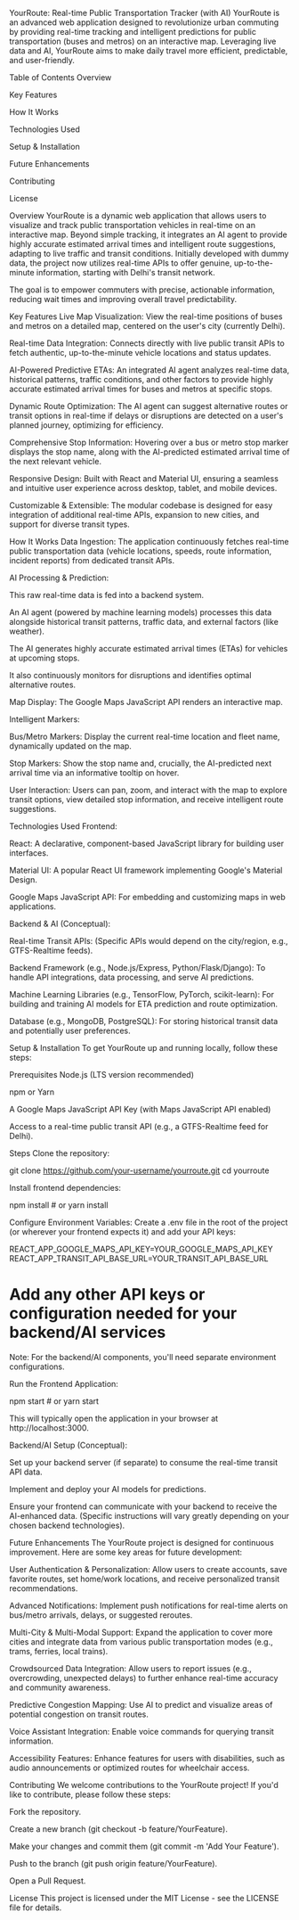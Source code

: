 YourRoute: Real-time Public Transportation Tracker (with AI)
YourRoute is an advanced web application designed to revolutionize urban commuting by providing real-time tracking and intelligent predictions for public transportation (buses and metros) on an interactive map. Leveraging live data and AI, YourRoute aims to make daily travel more efficient, predictable, and user-friendly.

Table of Contents
Overview

Key Features

How It Works

Technologies Used

Setup & Installation

Future Enhancements

Contributing

License

Overview
YourRoute is a dynamic web application that allows users to visualize and track public transportation vehicles in real-time on an interactive map. Beyond simple tracking, it integrates an AI agent to provide highly accurate estimated arrival times and intelligent route suggestions, adapting to live traffic and transit conditions. Initially developed with dummy data, the project now utilizes real-time APIs to offer genuine, up-to-the-minute information, starting with Delhi's transit network.

The goal is to empower commuters with precise, actionable information, reducing wait times and improving overall travel predictability.

Key Features
Live Map Visualization: View the real-time positions of buses and metros on a detailed map, centered on the user's city (currently Delhi).

Real-time Data Integration: Connects directly with live public transit APIs to fetch authentic, up-to-the-minute vehicle locations and status updates.

AI-Powered Predictive ETAs: An integrated AI agent analyzes real-time data, historical patterns, traffic conditions, and other factors to provide highly accurate estimated arrival times for buses and metros at specific stops.

Dynamic Route Optimization: The AI agent can suggest alternative routes or transit options in real-time if delays or disruptions are detected on a user's planned journey, optimizing for efficiency.

Comprehensive Stop Information: Hovering over a bus or metro stop marker displays the stop name, along with the AI-predicted estimated arrival time of the next relevant vehicle.

Responsive Design: Built with React and Material UI, ensuring a seamless and intuitive user experience across desktop, tablet, and mobile devices.

Customizable & Extensible: The modular codebase is designed for easy integration of additional real-time APIs, expansion to new cities, and support for diverse transit types.

How It Works
Data Ingestion: The application continuously fetches real-time public transportation data (vehicle locations, speeds, route information, incident reports) from dedicated transit APIs.

AI Processing & Prediction:

This raw real-time data is fed into a backend system.

An AI agent (powered by machine learning models) processes this data alongside historical transit patterns, traffic data, and external factors (like weather).

The AI generates highly accurate estimated arrival times (ETAs) for vehicles at upcoming stops.

It also continuously monitors for disruptions and identifies optimal alternative routes.

Map Display: The Google Maps JavaScript API renders an interactive map.

Intelligent Markers:

Bus/Metro Markers: Display the current real-time location and fleet name, dynamically updated on the map.

Stop Markers: Show the stop name and, crucially, the AI-predicted next arrival time via an informative tooltip on hover.

User Interaction: Users can pan, zoom, and interact with the map to explore transit options, view detailed stop information, and receive intelligent route suggestions.

Technologies Used
Frontend:

React: A declarative, component-based JavaScript library for building user interfaces.

Material UI: A popular React UI framework implementing Google's Material Design.

Google Maps JavaScript API: For embedding and customizing maps in web applications.

Backend & AI (Conceptual):

Real-time Transit APIs: (Specific APIs would depend on the city/region, e.g., GTFS-Realtime feeds).

Backend Framework (e.g., Node.js/Express, Python/Flask/Django): To handle API integrations, data processing, and serve AI predictions.

Machine Learning Libraries (e.g., TensorFlow, PyTorch, scikit-learn): For building and training AI models for ETA prediction and route optimization.

Database (e.g., MongoDB, PostgreSQL): For storing historical transit data and potentially user preferences.

Setup & Installation
To get YourRoute up and running locally, follow these steps:

Prerequisites
Node.js (LTS version recommended)

npm or Yarn

A Google Maps JavaScript API Key (with Maps JavaScript API enabled)

Access to a real-time public transit API (e.g., a GTFS-Realtime feed for Delhi).

Steps
Clone the repository:

git clone https://github.com/your-username/yourroute.git
cd yourroute

Install frontend dependencies:

npm install # or yarn install

Configure Environment Variables:
Create a .env file in the root of the project (or wherever your frontend expects it) and add your API keys:

REACT_APP_GOOGLE_MAPS_API_KEY=YOUR_GOOGLE_MAPS_API_KEY
REACT_APP_TRANSIT_API_BASE_URL=YOUR_TRANSIT_API_BASE_URL
# Add any other API keys or configuration needed for your backend/AI services

Note: For the backend/AI components, you'll need separate environment configurations.

Run the Frontend Application:

npm start # or yarn start

This will typically open the application in your browser at http://localhost:3000.

Backend/AI Setup (Conceptual):

Set up your backend server (if separate) to consume the real-time transit API data.

Implement and deploy your AI models for predictions.

Ensure your frontend can communicate with your backend to receive the AI-enhanced data. (Specific instructions will vary greatly depending on your chosen backend technologies).

Future Enhancements
The YourRoute project is designed for continuous improvement. Here are some key areas for future development:

User Authentication & Personalization: Allow users to create accounts, save favorite routes, set home/work locations, and receive personalized transit recommendations.

Advanced Notifications: Implement push notifications for real-time alerts on bus/metro arrivals, delays, or suggested reroutes.

Multi-City & Multi-Modal Support: Expand the application to cover more cities and integrate data from various public transportation modes (e.g., trams, ferries, local trains).

Crowdsourced Data Integration: Allow users to report issues (e.g., overcrowding, unexpected delays) to further enhance real-time accuracy and community awareness.

Predictive Congestion Mapping: Use AI to predict and visualize areas of potential congestion on transit routes.

Voice Assistant Integration: Enable voice commands for querying transit information.

Accessibility Features: Enhance features for users with disabilities, such as audio announcements or optimized routes for wheelchair access.

Contributing
We welcome contributions to the YourRoute project! If you'd like to contribute, please follow these steps:

Fork the repository.

Create a new branch (git checkout -b feature/YourFeature).

Make your changes and commit them (git commit -m 'Add Your Feature').

Push to the branch (git push origin feature/YourFeature).

Open a Pull Request.

License
This project is licensed under the MIT License - see the LICENSE file for details.